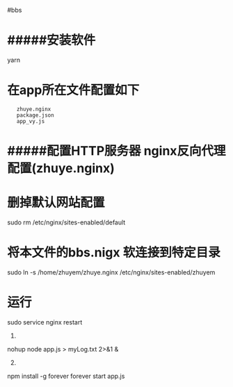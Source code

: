 #bbs

# #####安装软件
yarn 

# 在app所在文件配置如下
       zhuye.nginx
       package.json
       app_vy.js


# #####配置HTTP服务器  nginx反向代理配置(zhuye.nginx)
# 删掉默认网站配置
sudo rm /etc/nginx/sites-enabled/default
# 将本文件的bbs.nigx 软连接到特定目录
sudo ln -s /home/zhuyem/zhuye.nginx /etc/nginx/sites-enabled/zhuyem
# 运行
sudo service nginx restart

1.
nohup node app.js > myLog.txt 2>&1 &

2.
npm install -g forever
forever start app.js
